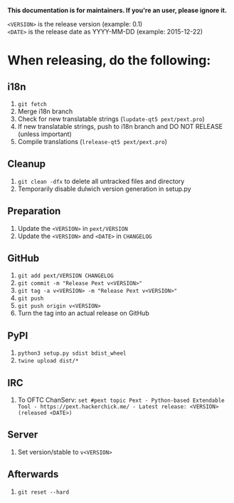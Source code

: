 **This documentation is for maintainers. If you're an user, please ignore it.**

``<VERSION>`` is the release version (example: 0.1)  
``<DATE>`` is the release date as YYYY-MM-DD (example: 2015-12-22)

# When releasing, do the following:
## i18n
1. ```git fetch```
2. Merge i18n branch
3. Check for new translatable strings (``lupdate-qt5 pext/pext.pro``)
4. If new translatable strings, push to i18n branch and DO NOT RELEASE (unless important)
5. Compile translations (``lrelease-qt5 pext/pext.pro``)

## Cleanup
1. ```git clean -dfx``` to delete all untracked files and directory
2. Temporarily disable dulwich version generation in setup.py

## Preparation
1. Update the ``<VERSION>`` in ``pext/VERSION``
3. Update the ``<VERSION>`` and ``<DATE>`` in ``CHANGELOG``

## GitHub
1. ```git add pext/VERSION CHANGELOG```
2. ```git commit -m "Release Pext v<VERSION>"```
3. ```git tag -a v<VERSION> -m "Release Pext v<VERSION>"```
4. ```git push```
5. ```git push origin v<VERSION>```
6. Turn the tag into an actual release on GitHub

## PyPI
1. ```python3 setup.py sdist bdist_wheel```
2. ```twine upload dist/*```

## IRC
1. To OFTC ChanServ: ```set #pext topic Pext - Python-based Extendable Tool - https://pext.hackerchick.me/ - Latest release: <VERSION> (released <DATE>)```

## Server
1. Set version/stable to ```v<VERSION>```

## Afterwards
1. ```git reset --hard```
